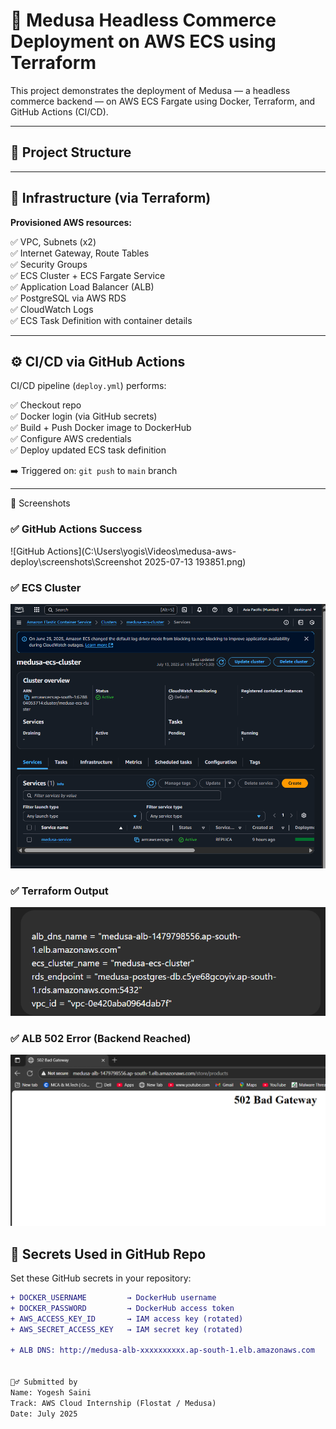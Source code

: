 # 🚀 Medusa Headless Commerce Deployment on AWS ECS using Terraform

This project demonstrates the deployment of Medusa — a headless commerce backend — on AWS ECS Fargate using Docker, Terraform, and GitHub Actions (CI/CD).

---

## 📁 Project Structure


---

## 🧱 Infrastructure (via Terraform)

**Provisioned AWS resources:**

✅ VPC, Subnets (x2)  
✅ Internet Gateway, Route Tables  
✅ Security Groups  
✅ ECS Cluster + ECS Fargate Service  
✅ Application Load Balancer (ALB)  
✅ PostgreSQL via AWS RDS  
✅ CloudWatch Logs  
✅ ECS Task Definition with container details  

---

## ⚙️ CI/CD via GitHub Actions

CI/CD pipeline (`deploy.yml`) performs:

✅ Checkout repo  
✅ Docker login (via GitHub secrets)  
✅ Build + Push Docker image to DockerHub  
✅ Configure AWS credentials  
✅ Deploy updated ECS task definition

➡️ Triggered on: `git push` to `main` branch

---

📸 Screenshots 
 ### ✅ GitHub Actions Success
![GitHub Actions](C:\Users\yogis\Videos\medusa-aws-deploy\screenshots\Screenshot 2025-07-13 193851.png)

### ✅ ECS Cluster
![ECS Cluster](./screenshots/ecs-cluster.png)

### ✅ Terraform Output
![Terraform Output](./screenshots/terraform-output.png)

### ✅ ALB 502 Error (Backend Reached)
![ALB Error](./screenshots/alb-error.png)

## 🔐 Secrets Used in GitHub Repo

Set these GitHub secrets in your repository:

```diff
+ DOCKER_USERNAME         → DockerHub username
+ DOCKER_PASSWORD         → DockerHub access token
+ AWS_ACCESS_KEY_ID       → IAM access key (rotated)
+ AWS_SECRET_ACCESS_KEY   → IAM secret key (rotated)

+ ALB DNS: http://medusa-alb-xxxxxxxxxx.ap-south-1.elb.amazonaws.com


🙋‍♂️ Submitted by
Name: Yogesh Saini
Track: AWS Cloud Internship (Flostat / Medusa)
Date: July 2025
